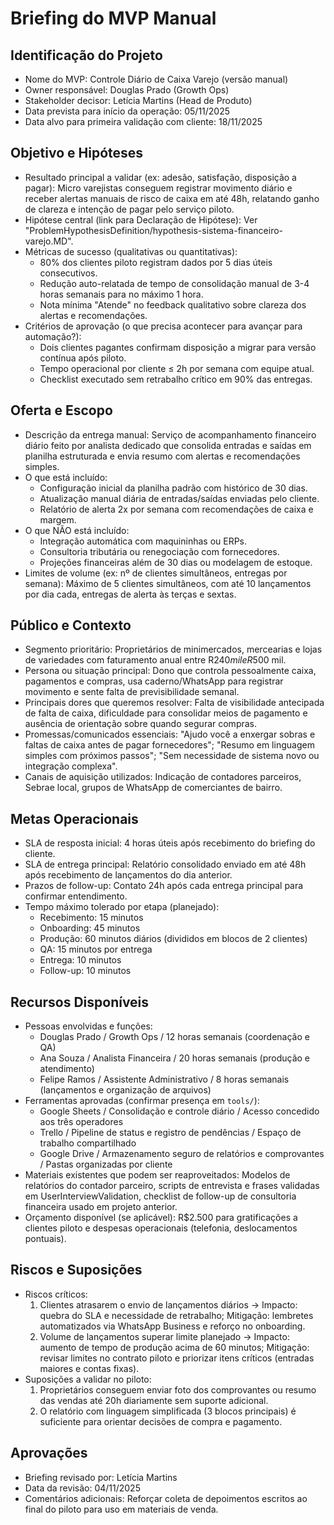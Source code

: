 # Briefing do MVP Manual

## Identificação do Projeto

- Nome do MVP: Controle Diário de Caixa Varejo (versão manual)
- Owner responsável: Douglas Prado (Growth Ops)
- Stakeholder decisor: Letícia Martins (Head de Produto)
- Data prevista para início da operação: 05/11/2025
- Data alvo para primeira validação com cliente: 18/11/2025

## Objetivo e Hipóteses

- Resultado principal a validar (ex: adesão, satisfação, disposição a pagar): Micro varejistas conseguem registrar movimento diário e receber alertas manuais de risco de caixa em até 48h, relatando ganho de clareza e intenção de pagar pelo serviço piloto.
- Hipótese central (link para Declaração de Hipótese): Ver "ProblemHypothesisDefinition/hypothesis-sistema-financeiro-varejo.MD".
- Métricas de sucesso (qualitativas ou quantitativas):
  - 80% dos clientes piloto registram dados por 5 dias úteis consecutivos.
  - Redução auto-relatada de tempo de consolidação manual de 3-4 horas semanais para no máximo 1 hora.
  - Nota mínima "Atende" no feedback qualitativo sobre clareza dos alertas e recomendações.
- Critérios de aprovação (o que precisa acontecer para avançar para automação?):
  - Dois clientes pagantes confirmam disposição a migrar para versão contínua após piloto.
  - Tempo operacional por cliente ≤ 2h por semana com equipe atual.
  - Checklist executado sem retrabalho crítico em 90% das entregas.

## Oferta e Escopo

- Descrição da entrega manual: Serviço de acompanhamento financeiro diário feito por analista dedicado que consolida entradas e saídas em planilha estruturada e envia resumo com alertas e recomendações simples.
- O que está incluído:
  - Configuração inicial da planilha padrão com histórico de 30 dias.
  - Atualização manual diária de entradas/saídas enviadas pelo cliente.
  - Relatório de alerta 2x por semana com recomendações de caixa e margem.
- O que NÃO está incluído:
  - Integração automática com maquininhas ou ERPs.
  - Consultoria tributária ou renegociação com fornecedores.
  - Projeções financeiras além de 30 dias ou modelagem de estoque.
- Limites de volume (ex: nº de clientes simultâneos, entregas por semana): Máximo de 5 clientes simultâneos, com até 10 lançamentos por dia cada, entregas de alerta às terças e sextas.

## Público e Contexto

- Segmento prioritário: Proprietários de minimercados, mercearias e lojas de variedades com faturamento anual entre R$240 mil e R$500 mil.
- Persona ou situação principal: Dono que controla pessoalmente caixa, pagamentos e compras, usa caderno/WhatsApp para registrar movimento e sente falta de previsibilidade semanal.
- Principais dores que queremos resolver: Falta de visibilidade antecipada de falta de caixa, dificuldade para consolidar meios de pagamento e ausência de orientação sobre quando segurar compras.
- Promessas/comunicados essenciais: "Ajudo você a enxergar sobras e faltas de caixa antes de pagar fornecedores"; "Resumo em linguagem simples com próximos passos"; "Sem necessidade de sistema novo ou integração complexa".
- Canais de aquisição utilizados: Indicação de contadores parceiros, Sebrae local, grupos de WhatsApp de comerciantes de bairro.

## Metas Operacionais

- SLA de resposta inicial: 4 horas úteis após recebimento do briefing do cliente.
- SLA de entrega principal: Relatório consolidado enviado em até 48h após recebimento de lançamentos do dia anterior.
- Prazos de follow-up: Contato 24h após cada entrega principal para confirmar entendimento.
- Tempo máximo tolerado por etapa (planejado):
  - Recebimento: 15 minutos
  - Onboarding: 45 minutos
  - Produção: 60 minutos diários (divididos em blocos de 2 clientes)
  - QA: 15 minutos por entrega
  - Entrega: 10 minutos
  - Follow-up: 10 minutos

## Recursos Disponíveis

- Pessoas envolvidas e funções:
  - Douglas Prado / Growth Ops / 12 horas semanais (coordenação e QA)
  - Ana Souza / Analista Financeira / 20 horas semanais (produção e atendimento)
  - Felipe Ramos / Assistente Administrativo / 8 horas semanais (lançamentos e organização de arquivos)
- Ferramentas aprovadas (confirmar presença em `tools/`):
  - Google Sheets / Consolidação e controle diário / Acesso concedido aos três operadores
  - Trello / Pipeline de status e registro de pendências / Espaço de trabalho compartilhado
  - Google Drive / Armazenamento seguro de relatórios e comprovantes / Pastas organizadas por cliente
- Materiais existentes que podem ser reaproveitados: Modelos de relatórios do contador parceiro, scripts de entrevista e frases validadas em UserInterviewValidation, checklist de follow-up de consultoria financeira usado em projeto anterior.
- Orçamento disponível (se aplicável): R$2.500 para gratificações a clientes piloto e despesas operacionais (telefonia, deslocamentos pontuais).

## Riscos e Suposições

- Riscos críticos:
  1. Clientes atrasarem o envio de lançamentos diários → Impacto: quebra do SLA e necessidade de retrabalho; Mitigação: lembretes automatizados via WhatsApp Business e reforço no onboarding.
  2. Volume de lançamentos superar limite planejado → Impacto: aumento de tempo de produção acima de 60 minutos; Mitigação: revisar limites no contrato piloto e priorizar itens críticos (entradas maiores e contas fixas).
- Suposições a validar no piloto:
  1. Proprietários conseguem enviar foto dos comprovantes ou resumo das vendas até 20h diariamente sem suporte adicional.
  2. O relatório com linguagem simplificada (3 blocos principais) é suficiente para orientar decisões de compra e pagamento.

## Aprovações

- Briefing revisado por: Letícia Martins
- Data da revisão: 04/11/2025
- Comentários adicionais: Reforçar coleta de depoimentos escritos ao final do piloto para uso em materiais de venda.
